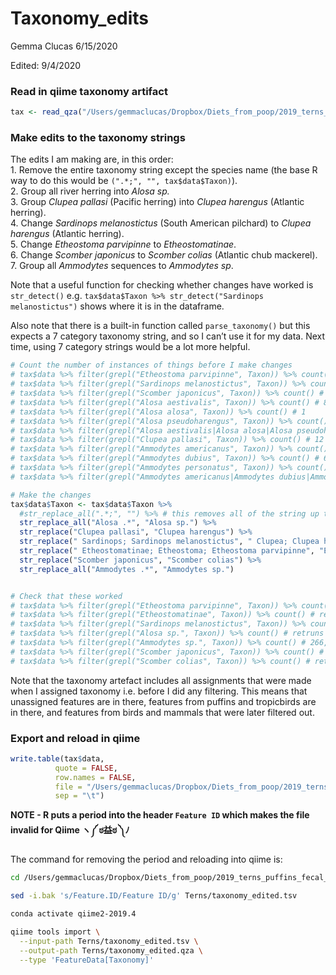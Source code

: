 Taxonomy\_edits
================
Gemma Clucas
6/15/2020

Edited:
9/4/2020

### Read in qiime taxonomy artifact

``` r
tax <- read_qza("/Users/gemmaclucas/Dropbox/Diets_from_poop/2019_terns_puffins_fecal_data_analysis/MiFish/final_taxonomy_superblast/superblast_taxonomy.qza")
```

### Make edits to the taxonomy strings

The edits I am making are, in this order:  
1\. Remove the entire taxonomy string except the species name (the base
R way to do this would be `(".*;", "", tax$data$Taxon)`).  
2\. Group all river herring into *Alosa sp.*  
3\. Group *Clupea pallasi* (Pacific herring) into *Clupea harengus*
(Atlantic herring).  
4\. Change *Sardinops melanostictus* (South American pilchard) to
*Clupea harengus* (Atlantic herring).  
5\. Change *Etheostoma parvipinne* to *Etheostomatinae*.  
6\. Change *Scomber japonicus* to *Scomber colias* (Atlantic chub
mackerel).  
7\. Group all *Ammodytes* sequences to *Ammodytes sp*.

Note that a useful function for checking whether changes have worked is
`str_detect()` e.g. `tax$data$Taxon %>% str_detect("Sardinops
melanostictus")` shows where it is in the dataframe.

Also note that there is a built-in function called `parse_taxonomy()`
but this expects a 7 category taxonomy string, and so I can’t use it for
my data. Next time, using 7 category strings would be a lot more
helpful.

``` r
# Count the number of instances of things before I make changes
# tax$data %>% filter(grepl("Etheostoma parvipinne", Taxon)) %>% count() # 1
# tax$data %>% filter(grepl("Sardinops melanostictus", Taxon)) %>% count() # 1
# tax$data %>% filter(grepl("Scomber japonicus", Taxon)) %>% count() # 1
# tax$data %>% filter(grepl("Alosa aestivalis", Taxon)) %>% count() # 81
# tax$data %>% filter(grepl("Alosa alosa", Taxon)) %>% count() # 1
# tax$data %>% filter(grepl("Alosa pseudoharengus", Taxon)) %>% count() # 12
# tax$data %>% filter(grepl("Alosa aestivalis|Alosa alosa|Alosa pseudoharengus", Taxon)) %>% count() # 94 in total
# tax$data %>% filter(grepl("Clupea pallasi", Taxon)) %>% count() # 12
# tax$data %>% filter(grepl("Ammodytes americanus", Taxon)) %>% count() # 14
# tax$data %>% filter(grepl("Ammodytes dubius", Taxon)) %>% count() # 69
# tax$data %>% filter(grepl("Ammodytes personatus", Taxon)) %>% count() # 180
# tax$data %>% filter(grepl("Ammodytes americanus|Ammodytes dubius|Ammodytes personatus", Taxon)) %>% count() # 263 in total

# Make the changes
tax$data$Taxon <- tax$data$Taxon %>% 
  #str_replace_all(".*;", "") %>% # this removes all of the string up to the species, but I think I need to keep it for the TSVTaxonomy Format to 
  str_replace_all("Alosa .*", "Alosa sp.") %>% 
  str_replace("Clupea pallasi", "Clupea harengus") %>% 
  str_replace(" Sardinops; Sardinops melanostictus", " Clupea; Clupea harengus") %>% 
  str_replace(" Etheostomatinae; Etheostoma; Etheostoma parvipinne", "Etheostomatinae") %>% 
  str_replace("Scomber japonicus", "Scomber colias") %>% 
  str_replace_all("Ammodytes .*", "Ammodytes sp.") 


# Check that these worked
# tax$data %>% filter(grepl("Etheostoma parvipinne", Taxon)) %>% count() # retuns 0 which is correct
# tax$data %>% filter(grepl("Etheostomatinae", Taxon)) %>% count() # returns 1 which is correct
# tax$data %>% filter(grepl("Sardinops melanostictus", Taxon)) %>% count() # retuns 0 which is correct
# tax$data %>% filter(grepl("Alosa sp.", Taxon)) %>% count() # retruns 94 which is correct
# tax$data %>% filter(grepl("Ammodytes sp.", Taxon)) %>% count() # 266, there are three Ammodytes hexapterus counted
# tax$data %>% filter(grepl("Scomber japonicus", Taxon)) %>% count() # retuns 0 which is correct
# tax$data %>% filter(grepl("Scomber colias", Taxon)) %>% count() # retuns 1 which is correct
```

Note that the taxonomy artefact includes all assignments that were made
when I assigned taxonomy i.e. before I did any filtering. This means
that unassigned features are in there, features from puffins and
tropicbirds are in there, and features from birds and mammals that were
later filtered out.

### Export and reload in qiime

``` r
write.table(tax$data, 
          quote = FALSE, 
          row.names = FALSE,
          file = "/Users/gemmaclucas/Dropbox/Diets_from_poop/2019_terns_puffins_fecal_data_analysis/MiFish/final_taxonomy_superblast/Terns/taxonomy_edited.tsv",
          sep = "\t")
```

**NOTE - R puts a period into the header `Feature ID` which makes the
file invalid for Qiime ヽ༼ ಠ益ಠ ༽ﾉ**

The command for removing the period and reloading into qiime
is:

``` bash
cd /Users/gemmaclucas/Dropbox/Diets_from_poop/2019_terns_puffins_fecal_data_analysis/MiFish/final_taxonomy_superblast/

sed -i.bak 's/Feature.ID/Feature ID/g' Terns/taxonomy_edited.tsv

conda activate qiime2-2019.4

qiime tools import \
  --input-path Terns/taxonomy_edited.tsv \
  --output-path Terns/taxonomy_edited.qza \
  --type 'FeatureData[Taxonomy]'
```
